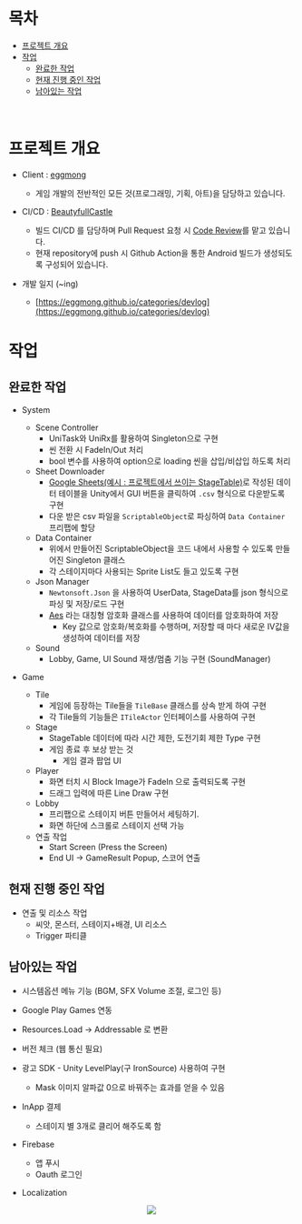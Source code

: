 목차
============
- [프로젝트 개요](#프로젝트-개요)
- [작업](#작업)
  - [완료한 작업](#완료한-작업)
  - [현재 진행 중인 작업](#현재-진행-중인-작업)
  - [남아있는 작업](#남아있는-작업)

<br>

프로젝트 개요
============
- Client : [eggmong](https://github.com/eggmong)
  - 게임 개발의 전반적인 모든 것(프로그래밍, 기획, 아트)을 담당하고 있습니다.
  
- CI/CD : [BeautyfullCastle](https://github.com/BeautyfullCastle)
  - 빌드 CI/CD 를 담당하며 Pull Request 요청 시 [Code Review](https://github.com/SukereamTeam/hamsterisfree/pulls?q=is%3Apr+is%3Aclosed)를 맡고 있습니다.
  - 현재 repository에 push 시 Github Action을 통한 Android 빌드가 생성되도록 구성되어 있습니다.
 
- 개발 일지 (~ing)
  - [https://eggmong.github.io/categories/devlog](https://eggmong.github.io/categories/devlog)


작업
============
완료한 작업
--------------------
- System
  - Scene Controller
    - UniTask와 UniRx를 활용하여 Singleton으로 구현
    - 씬 전환 시 FadeIn/Out 처리
    - bool 변수를 사용하여 option으로 loading 씬을 삽입/비삽입 하도록 처리
  - Sheet Downloader
    - [Google Sheets(예시 : 프로젝트에서 쓰이는 StageTable)](https://docs.google.com/spreadsheets/d/1fvU3xywFyNZkfHUn1L4PFeJu_uEJMswXxMU7Dl_PcmM/edit?usp=sharing)로 작성된 데이터 테이블을 Unity에서 GUI 버튼을 클릭하여 `.csv` 형식으로 다운받도록 구현
    - 다운 받은 csv 파일을 `ScriptableObject`로 파싱하여 `Data Container` 프리팹에 할당
  - Data Container
    - 위에서 만들어진 ScriptableObject을 코드 내에서 사용할 수 있도록 만들어진 Singleton 클래스
    - 각 스테이지마다 사용되는 Sprite List도 들고 있도록 구현
  - Json Manager
    - `Newtonsoft.Json` 을 사용하여 UserData, StageData를 json 형식으로 파싱 및 저장/로드 구현
    - [Aes](https://learn.microsoft.com/ko-kr/dotnet/api/system.security.cryptography.aes?view=net-7.0) 라는
대칭형 암호화 클래스를 사용하여 데이터를 암호화하여 저장
      - Key 값으로 암호화/복호화를 수행하며, 저장할 때 마다 새로운 IV값을 생성하여 데이터를 저장
  - Sound
    - Lobby, Game, UI Sound 재생/멈춤 기능 구현 (SoundManager)

- Game
  - Tile
    - 게임에 등장하는 Tile들을 `TileBase` 클래스를 상속 받게 하여 구현
    - 각 Tile들의 기능들은 `ITileActor` 인터페이스를 사용하여 구현
  - Stage
    - StageTable 데이터에 따라 시간 제한, 도전기회 제한 Type 구현
    -  게임 종료 후 보상 받는 것
		- 게임 결과 팝업 UI
  - Player
    - 화면 터치 시 Block Image가 FadeIn 으로 출력되도록 구현
    - 드래그 입력에 따른 Line Draw 구현
  - Lobby
	- 프리팹으로 스테이지 버튼 만들어서 세팅하기.
	- 화면 하단에 스크롤로 스테이지 선택 가능
  - 연출 작업
      - Start Screen (Press the Screen)
      - End UI -> GameResult Popup, 스코어 연출


현재 진행 중인 작업
--------------------

- 연출 및 리소스 작업
	- 씨앗, 몬스터, 스테이지+배경, UI 리소스
 	- Trigger 파티클 


남아있는 작업
--------------------
- 시스템옵션 메뉴 기능 (BGM, SFX Volume 조절, 로그인 등)

- Google Play Games 연동

- Resources.Load -> Addressable 로 변환

- 버전 체크 (웹 통신 필요)

- 광고 SDK
        - Unity LevelPlay(구 IronSource) 사용하여 구현
	- Mask 이미지 알파값 0으로 바꿔주는 효과를 얻을 수 있음

- InApp 결제
	- 스테이지 별 3개로 클리어 해주도록 함

- Firebase
	- 앱 푸시
	- Oauth 로그인

- Localization
  

<p align="center">
<a href="https://hits.seeyoufarm.com"><img src="https://hits.seeyoufarm.com/api/count/incr/badge.svg?url=https%3A%2F%2Fgithub.com%2FSukereamTeam%2Fhamsterisfree&count_bg=%2379C83D&title_bg=%235C5C5C&icon=&icon_color=%23E7E7E7&title=hits&edge_flat=false"/></a>                                       
</p>
